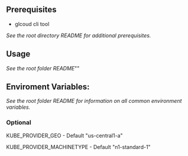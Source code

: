 ## Prerequisites

- glcoud cli tool

*See the root directory README for additional prerequisites.*

## Usage

*See the root folder README*""

## Enviroment Variables:

*See the root folder README for information on all common environment variables.*

### Optional

KUBE_PROVIDER_GEO - Default "us-central1-a"

KUBE_PROVIDER_MACHINETYPE - Default "n1-standard-1"
